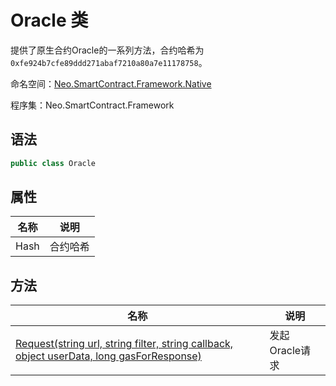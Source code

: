 # Oracle 类

提供了原生合约Oracle的一系列方法，合约哈希为 `0xfe924b7cfe89ddd271abaf7210a80a7e11178758`。

命名空间：[Neo.SmartContract.Framework.Native](../Neo.SmartContract.Framework.Native.md)

程序集：Neo.SmartContract.Framework

## 语法

```c#
public class Oracle
```

## 属性

| 名称              | 说明                                                         |
| ----------------- | ------------------------------------------------------------ |
| Hash              | 合约哈希                                            |

## 方法

| 名称                                                         | 说明                                                         |
| ------------------------------------------------------------ | ------------------------------------------------------------ |
| [Request(string url, string filter, string callback, object userData, long gasForResponse)](Oracle/Request.md)          | 发起Oracle请求                                     |